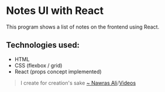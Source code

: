# Notes UI with React

This program shows a list of notes on the frontend using React.

## Technologies used: 
- HTML
- CSS (flexbox / grid)
- React (props concept implemented)

> I create for creation's sake [~ Nawras Ali](https://learnwithnaw.com)/[Videos](https://youtube.com/c/learnwithnaw)
